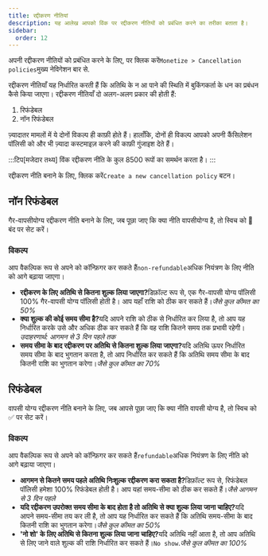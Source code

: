 ```yaml
---
title: रद्दीकरण नीतियां
description: यह आलेख आपको विंक पर रद्दीकरण नीतियों को प्रबंधित करने का तरीका बताता है।
sidebar:
  order: 12
---
```

अपनी रद्दीकरण नीतियों को प्रबंधित करने के लिए, पर क्लिक करें`Monetize > Cancellation policies`मुख्य नेविगेशन बार से.

रद्दीकरण नीतियाँ यह निर्धारित करती हैं कि अतिथि के न आ पाने की स्थिति में बुकिंगकर्ता के धन का प्रबंधन कैसे किया जाएगा। रद्दीकरण नीतियाँ दो अलग-अलग प्रकार की होती हैं:

1. रिफंडेबल
2. नॉन रिफंडेबल

ज़्यादातर मामलों में ये दोनों विकल्प ही काफ़ी होते हैं। हालाँकि, दोनों ही विकल्प आपको अपनी कैंसिलेशन पॉलिसी को और भी ज़्यादा कस्टमाइज़ करने की काफ़ी गुंजाइश देते हैं।

:::टिप\[मजेदार तथ्य]
विंक रद्दीकरण नीति के कुल 8500 रूपों का समर्थन करता है।
:::

रद्दीकरण नीति बनाने के लिए, क्लिक करें`Create a new cancellation policy` बटन।

## नॉन रिफंडेबल

गैर-वापसीयोग्य रद्दीकरण नीति बनाने के लिए, जब पूछा जाए कि क्या नीति वापसीयोग्य है, तो स्विच को 🛑 बंद पर सेट करें।

### विकल्प

आप वैकल्पिक रूप से अपने को कॉन्फ़िगर कर सकते हैं`non-refundable`अधिक नियंत्रण के लिए नीति को आगे बढ़ाया जाएगा।

* **रद्दीकरण के लिए अतिथि से कितना शुल्क लिया जाएगा?**&#x921;िफ़ॉल्ट रूप से, एक गैर-वापसी योग्य पॉलिसी 100% गैर-वापसी योग्य पॉलिसी होती है। आप यहाँ राशि को ठीक कर सकते हैं।*जैसे कुल कीमत का 50%*
* **क्या शुल्क की कोई समय सीमा है?**&#x92F;दि आपने राशि को ठीक से निर्धारित कर लिया है, तो आप यह निर्धारित करके उसे और अधिक ठीक कर सकते हैं कि वह राशि कितने समय तक प्रभावी रहेगी।*उदाहरणार्थ: आगमन से 3 दिन पहले तक*
* **समय सीमा के बाद रद्दीकरण पर अतिथि से कितना शुल्क लिया जाएगा?**&#x92F;दि अतिथि ऊपर निर्धारित समय सीमा के बाद भुगतान करता है, तो आप निर्धारित कर सकते हैं कि अतिथि समय सीमा के बाद कितनी राशि का भुगतान करेगा।*जैसे कुल कीमत का 70%*

## रिफंडेबल

वापसी योग्य रद्दीकरण नीति बनाने के लिए, जब आपसे पूछा जाए कि क्या नीति वापसी योग्य है, तो स्विच को ✅ पर सेट करें।

### विकल्प

आप वैकल्पिक रूप से अपने को कॉन्फ़िगर कर सकते हैं`refundable`अधिक नियंत्रण के लिए नीति को आगे बढ़ाया जाएगा।

* **आगमन से कितने समय पहले अतिथि निःशुल्क रद्दीकरण करा सकता है?**&#x921;िफ़ॉल्ट रूप से, रिफंडेबल पॉलिसी हमेशा 100% रिफंडेबल होती है। आप यहां समय-सीमा को ठीक कर सकते हैं।*जैसे आगमन से 3 दिन पहले*
* **यदि रद्दीकरण उपरोक्त समय सीमा के बाद होता है तो अतिथि से क्या शुल्क लिया जाना चाहिए?**&#x92F;दि आपने समय-सीमा तय कर ली है, तो आप यह निर्धारित कर सकते हैं कि अतिथि समय-सीमा के बाद कितनी राशि का भुगतान करेगा।*जैसे कुल कीमत का 50%*
* **'नो शो' के लिए अतिथि से कितना शुल्क लिया जाना चाहिए?**&#x92F;दि अतिथि नहीं आता है, तो आप अतिथि से लिए जाने वाले शुल्क की राशि निर्धारित कर सकते हैं।`No show`.*जैसे कुल कीमत का 100%*

